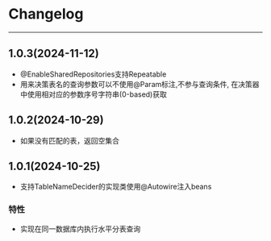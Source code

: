# Changelog

-------------------------------------------------------------------------------------------------------------

## 1.0.3(2024-11-12)

* @EnableSharedRepositories支持Repeatable
* 用来决策表名的查询参数可以不使用@Param标注,不参与查询条件, 在决策器中使用相对应的参数序号字符串(0-based)获取

## 1.0.2(2024-10-29)

* 如果没有匹配的表，返回空集合

## 1.0.1(2024-10-25)

* 支持TableNameDecider的实现类使用@Autowire注入beans

### 特性

* 实现在同一数据库内执行水平分表查询
